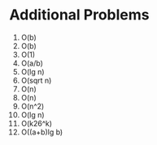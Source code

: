 # Additional Problems

1. O(b)
2. O(b)
3. O(1)
4. O(a/b)
5. O(lg n)
6. O(sqrt n)
7. O(n)
8. O(n)
9. O(n^2)
10. O(lg n)
11. O(k26^k)
12. O((a+b)lg b)
